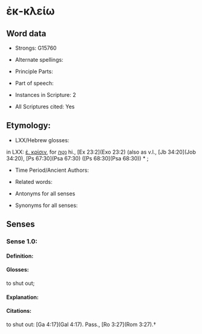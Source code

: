 # ἐκ-κλείω 

<!-- Status: S2=NeedsEdits -->
<!-- Lexica used for edits:   -->

## Word data

* Strongs: G15760

* Alternate spellings:



* Principle Parts: 


* Part of speech: 


* Instances in Scripture: 2

* All Scriptures cited: Yes

## Etymology: 


* LXX/Hebrew glosses: 

in LXX: [ἐ. κρίσιν](), for [נָטָה](//en-uhl/H5186) hi., [Ex 23:2](Exo 23:2) (also as v.l., [Jb 34:20](Job 34:20), [Ps 67:30](Psa 67:30) ([Ps 68:30](Psa 68:30)) * ; 

* Time Period/Ancient Authors: 


* Related words: 

* Antonyms for all senses

* Synonyms for all senses: 


## Senses 


### Sense  1.0: 

#### Definition: 

#### Glosses: 

to shut out; 

#### Explanation: 


#### Citations: 

to shut out: [Ga 4:17](Gal 4:17). Pass., [Ro 3:27](Rom 3:27).†
